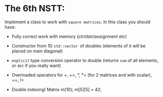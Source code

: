 # The 6th NSTT:

Implement a class to work with `square matrices`.
In this class you should have:

- Fully correct work with memory (ctr/dstr/assignment etc)

- Constructor from 1D `std::vector `of doubles (elements of it
will be placed on main diagonal)

- `explicit` type conversion operator to double (returns `sum` of
all elements, or `det` if you really want)

- Overloaded operators for +, +=, *, *= (for 2 matrices and
with scalar), ==, !=

- Double indexing! Matrix m(10); m[5][5] = 42;
